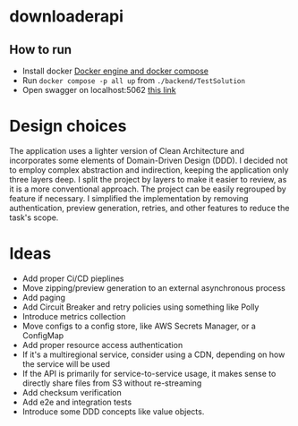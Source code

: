 # downloaderapi
##


## How to run
* Install docker <a href="https://docs.docker.com/desktop/">Docker engine and docker compose</a></br>
* Run `docker compose -p all up` from `./backend/TestSolution`
* Open swagger on localhost:5062 <a href="http://localhost:5062/swagger/index.html">this link</a> 

# Design choices
The application uses a lighter version of Clean Architecture and incorporates some elements of Domain-Driven Design (DDD). 
I decided not to employ complex abstraction and indirection, keeping the application only three layers deep. 
I split the project by layers to make it easier to review, as it is a more conventional approach. 
The project can be easily regrouped by feature if necessary. 
I simplified the implementation by removing authentication, preview generation, retries, and other features to reduce the task's scope.

# Ideas
* Add proper Ci/CD pieplines
* Move zipping/preview generation to an external asynchronous process
* Add paging
* Add Circuit Breaker and retry policies using something like Polly
* Introduce metrics collection
* Move configs to a config store, like AWS Secrets Manager, or a ConfigMap
* Add proper resource access authentication
* If it's a multiregional service, consider using a CDN, depending on how the service will be used
* If the API is primarily for service-to-service usage, it makes sense to directly share files from S3 without re-streaming
* Add checksum verification
* Add e2e and integration tests
* Introduce some DDD concepts like value objects.